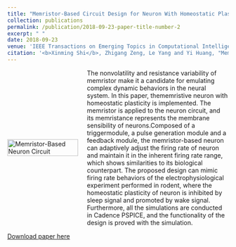 ```yaml
---
title: "Memristor-Based Circuit Design for Neuron With Homeostatic Plasticity"
collection: publications
permalink: /publication/2018-09-23-paper-title-number-2
excerpt: " "
date: 2018-09-23
venue: 'IEEE Transactions on Emerging Topics in Computational Intelligence'
citation: '<b>Xinming Shi</b>, Zhigang Zeng, Le Yang and Yi Huang, "Memristor-Based Circuit Design for Neuron With Homeostatic Plasticity," in <i>IEEE Transactions on Emerging Topics in Computational Intelligence</i>, vol. 2, no. 5, pp. 359-370, Oct. 2018, doi: 10.1109/TETCI.2018.2829914.'
---
```

<div style='display: flex; align-items: center;'>
  <div style='flex: 1;'>
    <img src='https://github.com/embeddedsky/xinmingshi.github.io/raw/master/images/paper2.jpg' alt="Memristor-Based Neuron Circuit" style='width: 100%;'>
  </div>
  <div style='flex: 2; margin-left: 20px;'>
    <div>The nonvolatility and resistance variability of memristor make it a candidate for emulating complex dynamic behaviors in the neural system. In this paper, thememristive neuron with
homeostatic plasticity is implemented. The memristor is applied to the neuron circuit, and its memristance represents the membrane sensibility of neurons.Composed of a triggermodule, a pulse generation module and a feedback module, the memristor-based neuron can adaptively adjust the firing rate of neuron and maintain it in the inherent firing rate range, which shows similarities to its biological counterpart. The proposed design can mimic firing rate behaviors of the electrophysiological experiment performed in rodent, where the homeostatic plasticity of neuron is inhibited by sleep signal and promoted by wake signal. Furthermore, all the simulations are conducted in Cadence PSPICE, and the functionality of the design is proved with the simulation.</div>
  </div>
</div> 

[Download paper here](https://github.com/embeddedsky/xinmingshi.github.io/raw/master/files/paper2.pdf)


